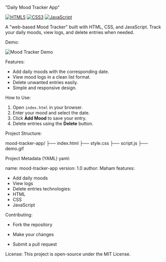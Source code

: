 "Daily Mood Tracker App"

[![HTML5](https://img.shields.io/badge/HTML5-E34F26?style=flat&logo=html5&logoColor=white)](https://developer.mozilla.org/en-US/docs/Web/HTML)
[![CSS3](https://img.shields.io/badge/CSS3-1572B6?style=flat&logo=css3&logoColor=white)](https://developer.mozilla.org/en-US/docs/Web/CSS)
[![JavaScript](https://img.shields.io/badge/JavaScript-F7DF1E?style=flat&logo=javascript&logoColor=black)](https://developer.mozilla.org/en-US/docs/Web/JavaScript)

A "web-based Mood Tracker" built with HTML, CSS, and JavaScript. Track your daily moods, view logs, and delete entries when needed.  

Demo:

![Mood Tracker Demo](./mood-tracker-app/demo.gif)

Features:

- Add daily moods with the corresponding date.
- View mood logs in a clean list format.
- Delete unwanted entries easily.
- Simple and responsive design.

How to Use:

1. Open `index.html` in your browser.
2. Enter your mood and select the date.
3. Click **Add Mood** to save your entry.
4. Delete entries using the **Delete** button.

Project Structure:

mood-tracker-app/
├── index.html
├── style.css
├── script.js
├── demo.gif

Project Metadata (YAML)
yaml:

name: mood-tracker-app
version: 1.0
author: Maham
features:
  - Add daily moods
  - View logs
  - Delete entries
technologies:
  - HTML
  - CSS
  - JavaScript

Contributing:

- Fork the repository

- Make your changes

- Submit a pull request

License:
This project is open-source under the MIT License.



